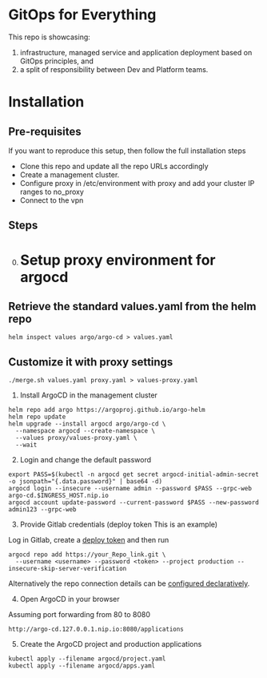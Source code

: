 # GitOps for Everything

This repo is showcasing: 
1. infrastructure, managed service and application deployment based on GitOps principles, and 
2. a split of responsibility between Dev and Platform teams.

# Installation

## Pre-requisites

If you want to reproduce this setup, then follow the full installation steps
- Clone this repo and update all the repo URLs accordingly
- Create a management cluster.
- Configure proxy in /etc/environment with proxy and add your cluster IP ranges to no_proxy
- Connect to the vpn

## Steps

0. # Setup proxy environment for argocd

## Retrieve the standard values.yaml from the helm repo
```
helm inspect values argo/argo-cd > values.yaml
```

## Customize it with proxy settings
```
./merge.sh values.yaml proxy.yaml > values-proxy.yaml
```

1. Install ArgoCD in the management cluster
```
helm repo add argo https://argoproj.github.io/argo-helm
helm repo update
helm upgrade --install argocd argo/argo-cd \
  --namespace argocd --create-namespace \
  --values proxy/values-proxy.yaml \
  --wait
```

2. Login and change the default password
```
export PASS=$(kubectl -n argocd get secret argocd-initial-admin-secret -o jsonpath="{.data.password}" | base64 -d)
argocd login --insecure --username admin --password $PASS --grpc-web argo-cd.$INGRESS_HOST.nip.io
argocd account update-password --current-password $PASS --new-password admin123 --grpc-web
```

3. Provide Gitlab credentials (deploy token This is an example)

Log in Gitlab, create a [deploy token](https://docs.gitlab.com/ee/user/project/deploy_tokens/) and then run
```
argocd repo add https://your_Repo_link.git \
  --username <username> --password <token> --project production --insecure-skip-server-verification
```
Alternatively the repo connection details can be 
[configured declaratively](https://argo-cd.readthedocs.io/en/stable/operator-manual/declarative-setup).


4. Open ArgoCD in your browser

Assuming port forwarding from 80 to 8080
```
http://argo-cd.127.0.0.1.nip.io:8080/applications
```

5. Create the ArgoCD project and production applications
```
kubectl apply --filename argocd/project.yaml
kubectl apply --filename argocd/apps.yaml
```
